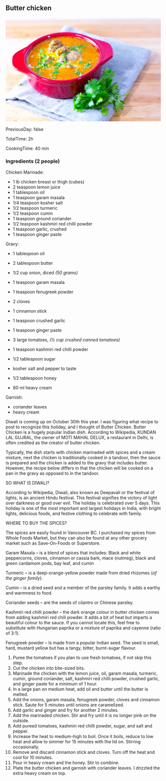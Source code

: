 [title]: #()

## Butter chicken

[img]: #()

![](../docs/imgs/0022-butter-chicken.webp)

[#url]:#()

[](https://www.sweetrehab.ca/post/indian-butter-chicken-murgh-makhani)

[recipe-time]: #()

PreviousDay: false

TotalTime: 2h

CookingTime: 40 min

[ingredients-content]: #()

### Ingredients (2 people)
Chicken Marinade:
* 1 lb chicken breast or thigh (cubes)
* 2 teaspoon lemon juice
* 1 tablespoon oil
* 1 teaspoon garam masala
* 1/4 teaspoon kosher salt
* 1/2 teaspoon turmeric
* 1/2 teaspoon cumin
* 1 teaspoon ground coriander
* 1/2 teaspoon kashmiri red chilli powder
* 1 teaspoon garlic, crushed
* 1 teaspoon ginger paste

Gravy:
* 1 tablespoon oil
* 2 tablespoon butter
* 1/2 cup onion, diced *(50 grams)*
* 1 teaspoon garam masala
* 1 teaspoon fenugreek powder
* 2 cloves
* 1 cinnamon stick
* 1 teaspoon crushed garlic
* 1 teaspoon ginger paste

* 3 large tomatoes, *(½ cup crushed canned tomatoes)*
* 1 teaspoon kashmiri red chilli powder
* 1/2 tablespoon sugar
* kosher salt and pepper to taste
* 1/2 tablespoon honey
* 80 ml heavy cream

Garnish:
* coriander leaves
* heavy cream


[content]: #()



Diwali is coming up on October 30th this year. I was figuring what recipe
to post to recognize this holiday, and I thought of Butter Chicken. Butter
Chicken is a hugely popular Indian dish. According to Wikipedia, KUNDAN LAL
GUJRAL, the owner of MOTI MAHAL DELUX, a restaurant in Delhi, is often credited as the
creator of butter chicken.

Typically, the dish starts with chicken marinaded with spices and a cream
mixture, next the chicken is traditionally cooked in a tandoor, then the
sauce is prepared and the chicken is added to the gravy that includes
butter. However, the recipe below differs in that the chicken will be
cooked on a pan in the gravy as opposed to in the tandoor.



SO WHAT IS DIWALI?

According to Wikipedia, Diwali, also known as Deepavali or the festival of
lights, is an ancient Hindu festival. This festival signifies the victory
of light over darkness or good over evil. The holiday is celebrated over 5
days. This holiday is one of the most important and largest holidays in
India, with bright lights, delicious foods, and festive clothing to
celebrate with family.


WHERE TO BUY THE SPICES?

The spices are easily found in Vancouver BC. I purchased my spices from
Whole Foods Market, but they can also be found at any other grocery market
such as Save-On-Foods or Superstore.

Garam Masala – is a blend of spices that includes: Black and white
peppercorns, cloves, cinnamon or cassia bark, mace (nutmeg), black and
green cardamom pods, bay leaf, and cumin

Turmeric – is a deep-orange-yellow powder made from dried rhizomes (*of the
ginger family*).

Cumin – is a dried seed and a member of the parsley family. It adds a
earthy and warmness to food.

Coriander seeds – are the seeds of cilantro or Chinese parsley.

Kashmiri red chilli powder – the dark orange colour in butter chicken comes
from adding kashmiri red chili powder. It adds a bit of heat but imparts a
beautiful colour to the sauce. If you cannot locate this, feel free to
substitute with Hungarian paprika or a mixture of paprika and cayenne
(ratio of 3:1).

Fenugreek powder – Is made from a popular Indian seed. The seed is small,
hard, mustard yellow but has a tangy, bitter, burnt-sugar flavour.


1. Puree the tomatoes if you plan to use fresh tomatoes, if not skip this
step.
2. Cut the chicken into bite-sized bits.
3. Marinade the chicken with the lemon juice, oil, garam masala, turmeric,
cumin, ground coriander, salt, kashmiri red chilli powder, crushed garlic,
and ginger paste for a minimum of 1 hour.
4. In a large pan on medium heat, add oil and butter until the butter is
melted.
5. Add the onions, garam masala, fenugreek powder, cloves and cinnamon
stick. Saute for 5 minutes until onions are caramelized.
6. Add garlic and ginger and fry for another 2 minutes.
7. Add the marinaded chicken. Stir and fry until it is no longer pink on
the outside.
8. Add pureed tomatoes, kashmiri red chilli powder, sugar, and salt and
pepper.
9. Increase the heat to medium-high to boil. Once it boils, reduce to low
heat and allow to simmer for 15 minutes with the lid on. Stirring
occasionally.
10. Remove and discard cinnamon stick and cloves. Turn off the heat and
cool for 10 minutes.
11. Pour in heavy cream and the honey. Stir to combine.
12. Plate the butter chicken and garnish with coriander leaves. I drizzled
the extra heavy cream on top.
